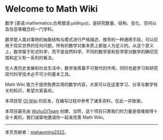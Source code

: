 # Welcome to Math Wiki

数学 [英语:mathematics;古希腊语:μάθημα]，是研究数量、结构、变化、空间以及信息等概念的一门学科。

数学是人类对事物的抽象结构与模式进行严格描述、推导的一种通用手段，可以应用于现实世界的任何问题，所有的数学对象本质上都是人为定义的。从这个意义上，数学属于形式科学，而不是自然科学。不同的数学家和哲学家对数学的确切范围和定义有一系列的看法。

在人类历史发展和社会生活中，数学发挥着不可替代的作用，同时也是学习和研究现代科学技术必不可少的基本工具。
 
Math Wiki 致力于提供免费实用的数学内容，大家可以在这里学习、分享与数学有关的知识，希望大家喜欢。

本项目受 [OI Wiki](https://oi-wiki.org) 的启发，在编写过程中参考了诸多资料，在此一并致谢。

本项目最先由 [WuhuOITeam](https://wuhuoiteam.github.io) 创建。当然，这个项目只靠我们的力量是很难做得十全十美的，我们诚挚地邀请你一起来完善 Math Wiki。

----

本页贡献者：[mahaoming2022](https://mahaoming2022.github.io)。